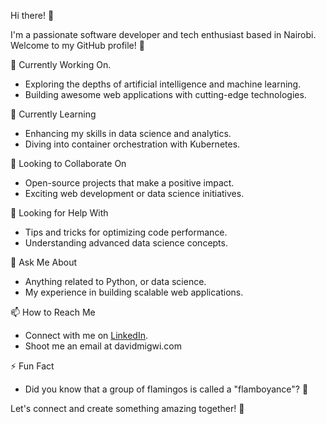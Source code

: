 Hi there! 👋

I'm a passionate software developer and tech enthusiast based in Nairobi. Welcome to my GitHub profile! 🚀

🔭 Currently Working On.
- Exploring the depths of artificial intelligence and machine learning.
- Building awesome web applications with cutting-edge technologies.

🌱 Currently Learning
- Enhancing my skills in data science and analytics.
- Diving into container orchestration with Kubernetes.

👯 Looking to Collaborate On
- Open-source projects that make a positive impact.
- Exciting web development or data science initiatives.

🤔 Looking for Help With
- Tips and tricks for optimizing code performance.
- Understanding advanced data science concepts.

💬 Ask Me About
- Anything related to Python,  or data science.
- My experience in building scalable web applications.

📫 How to Reach Me
- Connect with me on [LinkedIn](https://www.linkedin.com/in/david-migwi-884536123/).
- Shoot me an email at davidmigwi.com


⚡ Fun Fact
- Did you know that a group of flamingos is called a "flamboyance"? 🦩


Let's connect and create something amazing together! 🚀
